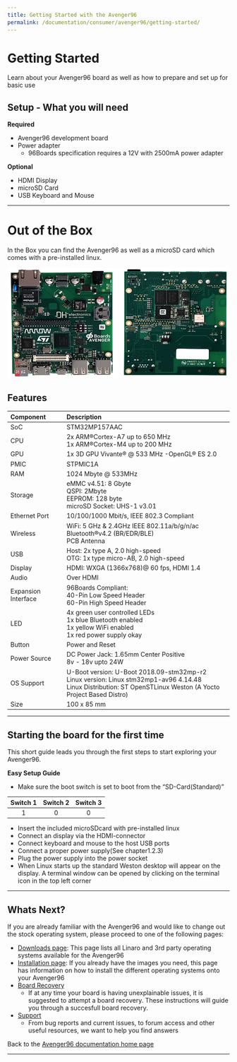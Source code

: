 ```yaml
---
title: Getting Started with the Avenger96
permalink: /documentation/consumer/avenger96/getting-started/
---
```

# Getting Started

Learn about your Avenger96 board as well as how to prepare and set up for basic use

## Setup - What you will need

**Required**
- Avenger96 development board
- Power adapter
   - 96Boards specification requires a 12V with 2500mA power adapter

**Optional**
- HDMI Display
- microSD Card
- USB Keyboard and Mouse

***

# Out of the Box

In the Box you can find the Avenger96 as well as a microSD card which comes with a pre-installed linux.

<img src="../additional-docs/images/images-board/sd/avenger96-front-sd.png" data-canonical-src="../additional-docs/images/images-board/sd/avenger96-front-sd.png" width="250" height="250" />
<img src="../additional-docs/images/images-board/sd/avenger96-back-sd.png" data-canonical-src="../additional-docs/images/images-board/sd/avenger96-back-sd.png" width="250" height="250" />


## Features

|   Component          |   Description |
|:---------------------|:--------------|
|  SoC                 | STM32MP157AAC              |
|  CPU                 | 2x ARM®Cortex-A7 up to 650 MHz <br> 1x ARM®Cortex-M4 up to 200 MHz                                                     |
|  GPU                 | 1x 3D GPU Vivante® @ 533 MHz -OpenGL® ES 2.0                                                                           |
|  PMIC                | STPMIC1A                                                                                                               |
|  RAM                 | 1024 Mbyte @ 533MHz                                                                                                    |
|  Storage             | eMMC v4.51: 8 Gbyte <br> QSPI: 2Mbyte <br> EEPROM: 128 byte <br> microSD Socket: UHS-1 v3.01                           |
|  Ethernet Port       | 10/100/1000 Mbit/s, IEEE 802.3 Compliant                                                                               |
|  Wireless            | WiFi: 5 GHz & 2.4GHz IEEE 802.11a/b/g/n/ac <br> Bluetooth®v4.2 (BR/EDR/BLE) <br> PCB Antenna                           |
|  USB                 | Host: 2x type A, 2.0 high-speed <br> OTG: 1x type micro-AB, 2.0 high-speed                                             |
|  Display             | HDMI: WXGA (1366x768)@ 60 fps, HDMI 1.4                                                                                |
|  Audio               | Over HDMI                                                                                                              |
|  Expansion Interface | 96Boards Compliant: <br> 40-Pin Low Speed Header <br> 60-Pin High Speed Header                                         |
|  LED                 | 4x green user controlled LEDs <br> 1x blue Bluetooth enabled <br> 1x yellow WiFi enabled <br> 1x red power supply okay |
|  Button              | Power and Reset                                                                                                        |
|  Power Source        | DC Power Jack: 1.65mm Center Positive <br> 8v - 18v upto 24W                                                           |
|  OS Support          | U-Boot version: U-Boot 2018.09-stm32mp-r2 <br> Linux version: Linux stm32mp1-av96 4.14.48 <br> Linux Distribution: ST OpenSTLinux Weston (A Yocto Project Based Distro) |
|  Size                | 100 x 85 mm                                                                                                            |


***

## Starting the board for the first time

This short guide leads you through the first steps to start exploring your Avenger96.

**Easy Setup Guide**
- Make sure the boot switch is set to boot from the “SD-Card(Standard)” 

| Switch 1 | Switch 2 | Switch 3 |
|:--------:|:--------:|:--------:|
| 1        | 0        | 0        |

- Insert the included microSDcard with pre-installed linux
- Connect an display via the HDMI-connector
- Connect keyboard and mouse to the host USB ports
- Connect a proper power supply(See chapter1.2.3)
- Plug the power supply into the power socket
- When Linux starts up the standard Weston desktop will appear on the display. A terminal window can be opened by clicking on the terminal icon in the top left corner


***

## Whats Next?

If you are already familiar with the Avenger96 and would like to change out the stock operating system, please proceed to one of the following pages:

- [Downloads page](../downloads/): This page lists all Linaro and 3rd party operating systems available for the Avenger96
- [Installation page](../installation/): If you already have the images you need, this page has information on how to install the different operating systems onto your Avenger96
- [Board Recovery](../installation/board-recovery.md)
   - If at any time your board is having unexplainable issues, it is suggested to attempt a board recovery. These instructions will guide you through a succesfull board recovery.
- [Support](../support/)
   - From bug reports and current issues, to forum access and other useful resources, we want to help you find answers

Back to the [Avenger96 documentation home page](../)

***
